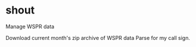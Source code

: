 # shout
Manage WSPR data

Download current month's zip archive of WSPR data
Parse for my call sign.
